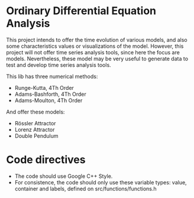 Ordinary Differential Equation Analysis
=======================================

This project intends to offer the time evolution of various models, and also some characteristics values or visualizations of the model. However, this project will not offer time series analysis tools, since here the focus are models. Nevertheless, these model may be very useful to generate data to test and develop time series analysis tools.

This lib has three numerical methods:
* Runge-Kutta, 4Th Order
* Adams-Bashforth, 4Th Order
* Adams-Moulton, 4Th Order

And offer these models:
* Rössler Attractor
* Lorenz Attractor
* Double Pendulum

Code directives
===============
* The code should use Google C++ Style.
* For consistence, the code should only use these variable types: value, container and labels, defined on src/functions/functions.h



